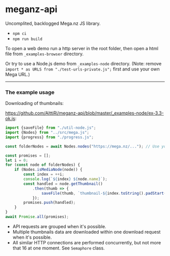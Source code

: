 # meganz-api

Uncomplited, backlogged Mega.nz JS library.

- `npm ci`
- `npm run build`

To open a web demo run a http server in the root folder, then open a html file from `_examples-browser` directory.

Or try to use a Node.js demo from `_examples-node` directory. (Note: remove `import * as URLS from "./test-urls-private.js";` first and use your own Mega URL.)

---

### The example usage

Downloading of thumbnails:

https://github.com/AlttiRi/meganz-api/blob/master/_examples-node/ex-3.3-ok.js:
```js
import {saveFile} from "./util-node.js";
import {Nodes} from "../src/mega.js";
import {progress} from "./progress.js";

const folderNodes = await Nodes.nodes("https://mega.nz/..."); // Use you own URL

const promises = [];
let i = 0;
for (const node of folderNodes) {
    if (Nodes.isMediaNode(node)) {
        const index = ++i;
        console.log(`${index} ${node.name}`);
        const handled = node.getThumbnail()
            .then(thumb => {
                saveFile(thumb, `thumbnail-${index.toString().padStart(3, "0")}-${node.id}.jpg`, node.mtime);
            });
        promises.push(handled);
    }
}
await Promise.all(promises);

```

- API requests are grouped when it's possible.
- Multiple thumbnails data are downloaded within one download request when it's possible.
- All similar HTTP connections are performed concurrently, but not more that 16 at one moment. See `Semaphore` class.
